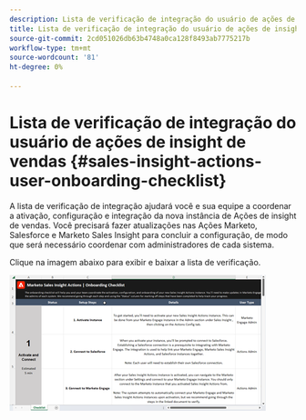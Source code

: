 ```yaml
---
description: Lista de verificação de integração do usuário de ações de insight de vendas - Documentos do Marketo - Documentação do produto
title: Lista de verificação de integração do usuário de ações de insight de vendas
source-git-commit: 2cd051026db63b4748a0ca128f8493ab7775217b
workflow-type: tm+mt
source-wordcount: '81'
ht-degree: 0%

---
```


# Lista de verificação de integração do usuário de ações de insight de vendas {#sales-insight-actions-user-onboarding-checklist}

A lista de verificação de integração ajudará você e sua equipe a coordenar a ativação, configuração e integração da nova instância de Ações de insight de vendas. Você precisará fazer atualizações nas Ações Marketo, Salesforce e Marketo Sales Insight para concluir a configuração, de modo que será necessário coordenar com administradores de cada sistema.

Clique na imagem abaixo para exibir e baixar a lista de verificação.

[![](assets/sales-insight-actions-user-onboarding-checklist-1.png)](/help/marketo/product-docs/marketo-sales-insight/actions/getting-started/assets/onboarding-checklist-marketo-sales-insight-actions-2023.xlsx)
